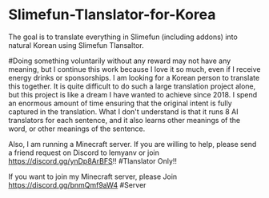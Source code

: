 # Slimefun-Tlanslator-for-Korea
The goal is to translate everything in Slimefun (including addons) into natural Korean using Slimefun Tlansaltor.


#Doing something voluntarily without any reward may not have any meaning, but I continue this work because I love it so much, even if I receive energy drinks or sponsorships. I am looking for a Korean person to translate this together. It is quite difficult to do such a large translation project alone, but this project is like a dream I have wanted to achieve since 2018. I spend an enormous amount of time ensuring that the original intent is fully captured in the translation. What I don't understand is that it runs 8 AI translators for each sentence, and it also learns other meanings of the word, or other meanings of the sentence.

Also, I am running a Minecraft server.
If you are willing to help, please send a friend request on Discord to lemyanv or join https://discord.gg/ynDp8ArBFS!!
#Tlanslator Only!!

If you want to join my Minecraft server, please Join https://discord.gg/bnmQmf9aW4
#Server
